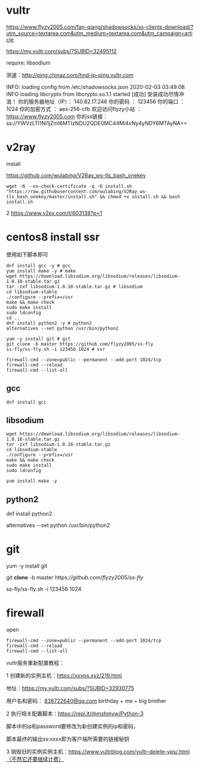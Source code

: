# vultr

https://www.flyzy2005.com/fan-qiang/shadowsocks/ss-clients-download/?utm_source=textarea.com&utm_medium=textarea.com&utm_campaign=article

https://my.vultr.com/subs/?SUBID=32495112

require: libsodium

测速：http://ping.chinaz.com/hnd-jp-ping.vultr.com

INFO: loading config from /etc/shadowsocks.json
2020-02-03 03:49:08 INFO     loading libcrypto from libcrypto.so.1.1
started
[成功] 安装成功尽情冲浪！
你的服务器地址（IP）： 140.82.17.246 
你的密码            ： 123456 
你的端口            ： 1024 
你的加密方式        ： aes-256-cfb 
欢迎访问flyzy小站   ： https://www.flyzy2005.com 
你的ss链接： ss://YWVzLTI1Ni1jZmI6MTIzNDU2QDE0MC44Mi4xNy4yNDY6MTAyNA== 



# v2ray

install

https://github.com/wulabing/V2Ray_ws-tls_bash_onekey

```
wget -N --no-check-certificate -q -O install.sh "https://raw.githubusercontent.com/wulabing/V2Ray_ws-tls_bash_onekey/master/install.sh" && chmod +x install.sh && bash install.sh
```



2 https://www.v2ex.com/t/603138?p=1

# centos8 install ssr 

使用如下脚本即可

```
dnf install gcc -y # gcc
yum install make -y # make
wget https://download.libsodium.org/libsodium/releases/libsodium-1.0.18-stable.tar.gz
tar -zxf libsodium-1.0.18-stable.tar.gz # libsodium
cd libsodium-stable
./configure --prefix=/usr
make && make check
sudo make install
sudo ldconfig
cd ..
dnf install python2 -y # python2
alternatives --set python /usr/bin/python2

yum -y install git # git
git clone -b master https://github.com/flyzy2005/ss-fly
ss-fly/ss-fly.sh -i 123456 1024 # ssr

firewall-cmd --zone=public --permanent --add-port 1024/tcp
firewall-cmd --reload
firewall-cmd --list-all
```



## gcc

```
dnf install gcc
```

## libsodium

```
wget https://download.libsodium.org/libsodium/releases/libsodium-1.0.18-stable.tar.gz
tar -zxf libsodium-1.0.18-stable.tar.gz
cd libsodium-stable
./configure --prefix=/usr
make && make check
sudo make install
sudo ldconfig

yum install make -y
```

## python2

dnf install python2

alternatives --set python /usr/bin/python2

# git

yum -y install git

git **clone** -b master https:*//github.com/flyzy2005/ss-fly*

ss-fly/ss-fly.sh -i 123456 1024

# firewall

open

```
firewall-cmd --zone=public --permanent --add-port 1024/tcp
firewall-cmd --reload
firewall-cmd --list-all
```



vultr服务重新配置教程：

1 创建新的实例主机：https://xxvps.xyz/219.html

地址：https://my.vultr.com/subs/?SUBID=32930775

用户名和密码： 838722640@qq.com birthday + me + big brother

2 执行相关配置脚本：https://repl.it/@mshmyw/Python-3

脚本中的ip和password要修改为新创建实例的ip和密码，

脚本最终的输出ss:xxxx即为客户端所需要的链接秘钥

3 销毁旧的实例实例主机：https://www.vultrblog.com/vultr-delete-vps/.html（不然它还要继续计费）

